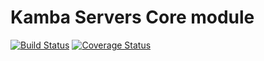 Kamba Servers Core module
==================================
[![Build Status](https://secure.travis-ci.org/kambalabs/KmbServers.png?branch=master)](http://travis-ci.org/kambalabs/KmbServers)
[![Coverage Status](https://coveralls.io/repos/kambalabs/KmbServers/badge.png?branch=master)](https://coveralls.io/r/kambalabs/KmbServers)
